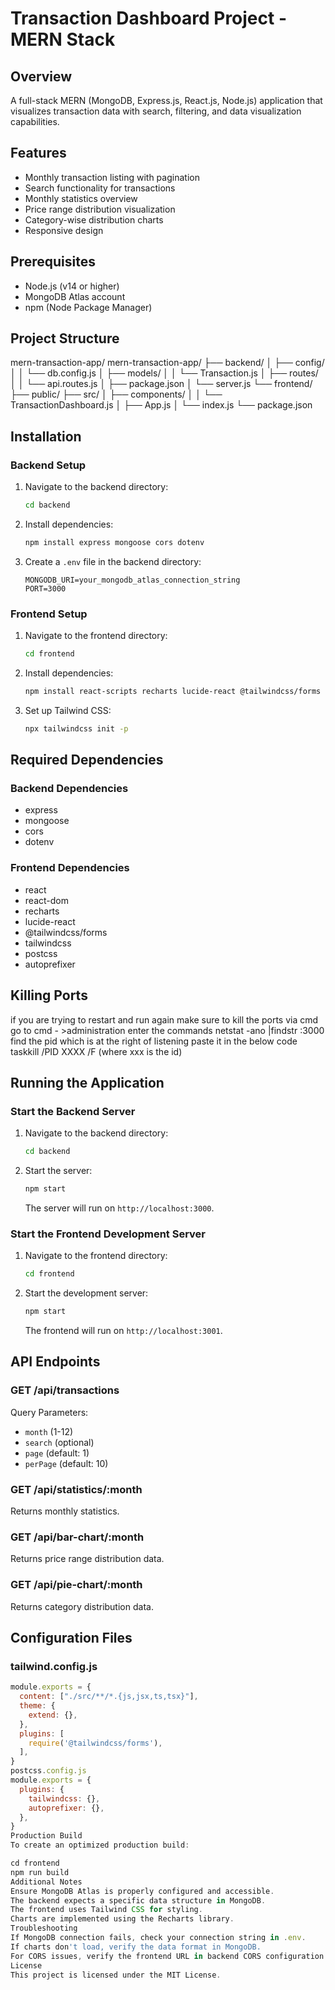 # Transaction Dashboard Project - MERN Stack

## Overview
A full-stack MERN (MongoDB, Express.js, React.js, Node.js) application that visualizes transaction data with search, filtering, and data visualization capabilities.

## Features
- Monthly transaction listing with pagination
- Search functionality for transactions
- Monthly statistics overview
- Price range distribution visualization
- Category-wise distribution charts
- Responsive design

## Prerequisites
- Node.js (v14 or higher)
- MongoDB Atlas account
- npm (Node Package Manager)

## Project Structure
mern-transaction-app/ 
mern-transaction-app/
├── backend/
│   ├── config/
│   │   └── db.config.js
│   ├── models/
│   │   └── Transaction.js
│   ├── routes/
│   │   └── api.routes.js
│   ├── package.json
│   └── server.js
└── frontend/
    ├── public/
    ├── src/
    │   ├── components/
    │   │   └── TransactionDashboard.js
    │   ├── App.js
    │   └── index.js
    └── package.json

## Installation

### Backend Setup
1. Navigate to the backend directory:
    ```bash
    cd backend
    ```
2. Install dependencies:
    ```bash
    npm install express mongoose cors dotenv
    ```
3. Create a `.env` file in the backend directory:
    ```env
    MONGODB_URI=your_mongodb_atlas_connection_string
    PORT=3000
    ```

### Frontend Setup
1. Navigate to the frontend directory:
    ```bash
    cd frontend
    ```
2. Install dependencies:
    ```bash
    npm install react-scripts recharts lucide-react @tailwindcss/forms tailwindcss postcss autoprefixer
    ```
3. Set up Tailwind CSS:
    ```bash
    npx tailwindcss init -p
    ```

## Required Dependencies

### Backend Dependencies
- express
- mongoose
- cors
- dotenv

### Frontend Dependencies
- react
- react-dom
- recharts
- lucide-react
- @tailwindcss/forms
- tailwindcss
- postcss
- autoprefixer

## Killing Ports
if you are trying to restart and run again make sure to kill the ports via cmd
go to cmd - >administration 
enter the commands
netstat -ano |findstr :3000
find the pid which is at the right of listening 
paste it in the below code
taskkill /PID XXXX /F (where xxx is the id)

## Running the Application

### Start the Backend Server
1. Navigate to the backend directory:
    ```bash
    cd backend
    ```
2. Start the server:
    ```bash
    npm start
    ```
   The server will run on `http://localhost:3000`.

### Start the Frontend Development Server
1. Navigate to the frontend directory:
    ```bash
    cd frontend
    ```
2. Start the development server:
    ```bash
    npm start
    ```
   The frontend will run on `http://localhost:3001`.

## API Endpoints

### GET /api/transactions
Query Parameters:
- `month` (1-12)
- `search` (optional)
- `page` (default: 1)
- `perPage` (default: 10)

### GET /api/statistics/:month
Returns monthly statistics.

### GET /api/bar-chart/:month
Returns price range distribution data.

### GET /api/pie-chart/:month
Returns category distribution data.

## Configuration Files

### tailwind.config.js
```javascript
module.exports = {
  content: ["./src/**/*.{js,jsx,ts,tsx}"],
  theme: {
    extend: {},
  },
  plugins: [
    require('@tailwindcss/forms'),
  ],
}
postcss.config.js
module.exports = {
  plugins: {
    tailwindcss: {},
    autoprefixer: {},
  },
}
Production Build
To create an optimized production build:

cd frontend
npm run build
Additional Notes
Ensure MongoDB Atlas is properly configured and accessible.
The backend expects a specific data structure in MongoDB.
The frontend uses Tailwind CSS for styling.
Charts are implemented using the Recharts library.
Troubleshooting
If MongoDB connection fails, check your connection string in .env.
If charts don't load, verify the data format in MongoDB.
For CORS issues, verify the frontend URL in backend CORS configuration.
License
This project is licensed under the MIT License.
